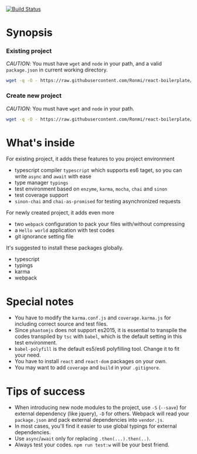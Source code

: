 [![Build Status](https://travis-ci.org/Ronmi/react-boilerplate.svg?branch=master)](https://travis-ci.org/Ronmi/react-boilerplate)

# Synopsis

### Existing project

*CAUTION*: You must have `wget` and `node` in your path, and a valid `package.json` in current working directory.

```sh
wget -q -O - https://raw.githubusercontent.com/Ronmi/react-boilerplate/master/init.js | node
```

### Create new project

*CAUTION*: You must have `wget` and `node` in your path.

```sh
wget -q -O - https://raw.githubusercontent.com/Ronmi/react-boilerplate/master/init.js | env NEW=1 node
```

# What's inside

For existing project, it adds these features to you project environment

- typescript compiler `typescript` which supports es6 taget, so you can write `async` and `await` with ease
- type manager `typings`
- test environment based on `enzyme`, `karma`, `mocha`, `chai` and `sinon`
- test coverage support
- `sinon-chai` and `chai-as-promised` for testing asynchronized requests

For newly created project, it adds even more

- two `webpack` configuration to pack your files with/without compressing
- a `Hello world` application with test codes
- git ignorance setting file

It's suggested to install these packages globally.
- typescript
- typings
- karma
- webpack

# Special notes

- You have to modify the `karma.conf.js` and `coverage.karma.js` for including correct source and test files.
- Since `phantomjs` does not support es2015, it is essential to transpile the codes transpiled by `tsc` with `babel`, which is the default setting in this test environment.
- `babel-polyfill` is the default es5/es6 polyfilling tool. Change it to fit your need.
- You have to install `react` and `react-dom` packages on your own.
- You may want to add `coverage` and `build` in your `.gitignore`.

# Tips of success

- When introducing new node modules to the project, use `-S` (`--save`) for external dependency (like jquery), `-D` for others. Webpack will read your `package.json` and pack external dependencies into `vendor.js`.
- In most cases, you'll find it easier to use global typings for external dependencies.
- Use `async`/`await` only for replacing `.then(...).then(..)`.
- Always test your codes. `npm run test:w` will be your best friend.